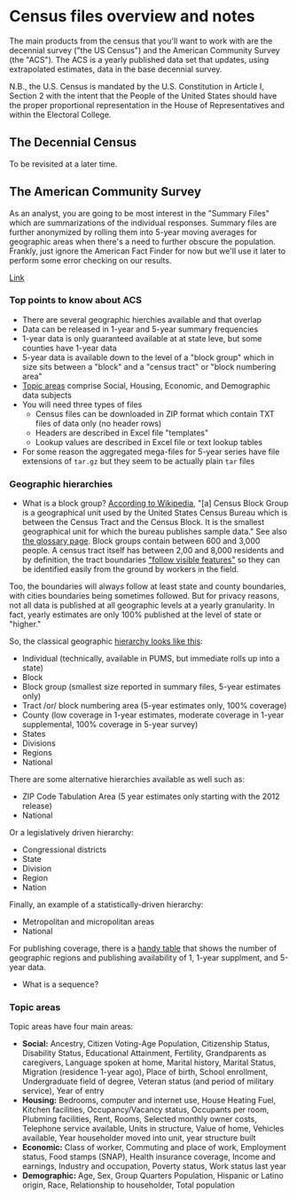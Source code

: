# Census files overview and notes

The main products from the census that you'll want to work with are the decennial survey ("the US Census") and the
American Community Survey (the "ACS"). The ACS is a yearly published data set that updates, using extrapolated estimates,
data in the base decennial survey.

N.B., the U.S. Census is mandated by the U.S. Constitution in Article I, Section 2 with the intent that the People of the
United States should have the proper proportional representation in the House of Representatives and 
within the Electoral College.

## The Decennial Census

To be revisited at a later time.

## The American Community Survey

As an analyst, you are going to be most interest in the "Summary Files" which are summarizations of the individual responses. Summary files are further anonymized by rolling them into 5-year moving averages for geographic areas when there's a need to further obscure the population. Frankly, just ignore the American Fact Finder for now but we'll use it later to perform some error checking on our results.

[Link](https://www.census.gov/programs-surveys/acs/data/summary-file.html)


### Top points to know about ACS
* There are several geographic hierchies available and that overlap
* Data can be released in 1-year and 5-year summary frequencies
* 1-year data is only guaranteed available at at state leve, but some counties have 1-year data
* 5-year data is available down to the level of a "block group" which in size sits between a "block" and a "census tract" or "block numbering area"
* [Topic areas](https://www.census.gov/programs-surveys/acs/guidance/subjects.html) comprise Social, Housing, Economic, and Demographic data subjects
* You will need three types of files
    * Census files can be downloaded in ZIP format which contain TXT files of data only (no header rows)
    * Headers are described in Excel file "templates"
    * Lookup values are described in Excel file or text lookup tables
* For some reason the aggregated mega-files for 5-year series have file extensions of `tar.gz` but they seem to be actually plain `tar` files

### Geographic hierarchies

* What is a block group? [According to Wikipedia](https://en.wikipedia.org/wiki/Census_block_group), "\[a] Census Block Group is a geographical unit used by the United States Census Bureau which is between the Census Tract and the Census Block. It is the smallest geographical unit for which the bureau publishes sample data." See also [the glossary page](https://www.census.gov/geo/reference/gtc/gtc_bg.html?cssp=SERP). Block groups contain between 600 and 3,000 people. A census tract itself has between 2,00 and 8,000 residents and by definition, the tract boundaries ["follow visible features"](https://www2.census.gov/geo/pdfs/reference/GARM/Ch10GARM.pdf) so they can be identified easily from the ground by workers in the field.

Too, the boundaries will always follow at least state and county boundaries, with cities boundaries being sometimes followed. But for privacy reasons, not all data is published at all geographic levels at a yearly granularity. In fact, yearly estimates are only 100% published at the level of state or "higher."

So, the classical geographic [hierarchy looks like this](https://www.census.gov/programs-surveys/acs/geography-acs/concepts-definitions.html):
- Individual (technically, available in PUMS, but immediate rolls up into a state)
- Block
- Block group (smallest size reported in summary files, 5-year estimates only)
- Tract /or/ block numbering area (5-year estimates only, 100% coverage)
- County (low coverage in 1-year estimates, moderate coverage in 1-year supplemental, 100% coverage in 5-year survey)
- States 
- Divisions
- Regions
- National

There are some alternative hierarchies available as well such as:
- ZIP Code Tabulation Area (5 year estimates only starting with the 2012 release)
- National

Or a legislatively driven hierarchy:
- Congressional districts
- State
- Division
- Region
- Nation

Finally, an example of a statistically-driven hierarchy:
- Metropolitan and micropolitan areas
- National

For publishing coverage, there is a [handy table](https://www.census.gov/programs-surveys/acs/geography-acs/areas-published.html) that shows the number 
of geographic regions and publishing availability of 1, 1-year supplment, and 5-year data.

* What is a sequence? 


### Topic areas
Topic areas have four main areas:
* **Social:** Ancestry, Citizen Voting-Age Population, Citizenship Status, Disability Status, Educational Attainment, Fertility, Grandparents as caregivers, Language spoken at home, Marital history, Marital Status, Migration (residence 1-year ago), Place of birth, School enrollment, Undergraduate field of degree, Veteran status (and period of military service), Year of entry
* **Housing:** Bedrooms, computer and internet use, House Heating Fuel, Kitchen facilities, Occupancy/Vacancy status, Occupants per room,
Plubming facilities, Rent, Rooms, Selected monthly owner costs, Telephone service available, Units in structure, Value of home, Vehicles available,
Year householder moved into unit, year structure built
* **Economic:** Class of worker, Commuting and place of work, Employment status, Food stamps (SNAP), Health insurance coverage, Income and earnings, Industry and occupation, Poverty status, Work status last year
* **Demographic:** Age, Sex, Group Quarters Population, Hispanic or Latino origin, Race, Relationship to householder, Total population
